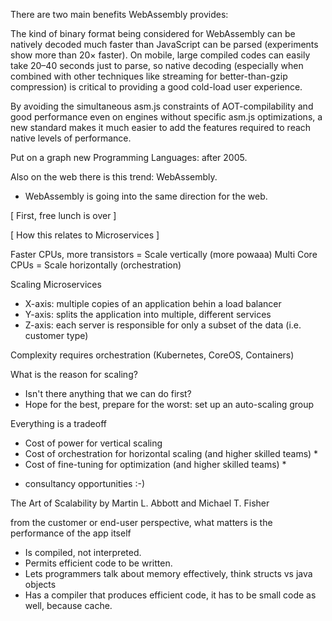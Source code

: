 There are two main benefits WebAssembly provides:

The kind of binary format being considered for WebAssembly can be natively decoded much faster than JavaScript can be parsed (experiments show more than 20× faster). On mobile, large compiled codes can easily take 20–40 seconds just to parse, so native decoding (especially when combined with other techniques like streaming for better-than-gzip compression) is critical to providing a good cold-load user experience.

By avoiding the simultaneous asm.js constraints of AOT-compilability and good performance even on engines without specific asm.js optimizations, a new standard makes it much easier to add the features required to reach native levels of performance.

Put on a graph new Programming Languages: after 2005.

Also on the web there is this trend: WebAssembly.

- WebAssembly is going into the same direction for the web.

[ First, free lunch is over ]

[ How this relates to Microservices ]

Faster CPUs, more transistors = Scale vertically (more powaaa)
Multi Core CPUs = Scale horizontally (orchestration)

Scaling Microservices
- X-axis: multiple copies of an application behin a load balancer
- Y-axis: splits the application into multiple, different services
- Z-axis: each server is responsible for only a subset of the data (i.e. customer type)

Complexity requires orchestration (Kubernetes, CoreOS, Containers)

What is the reason for scaling?
- Isn't there anything that we can do first?
- Hope for the best, prepare for the worst: set up an auto-scaling group

Everything is a tradeoff
- Cost of power for vertical scaling
- Cost of orchestration for horizontal scaling (and higher skilled teams) *
- Cost of fine-tuning for optimization (and higher skilled teams) *

* consultancy opportunities :-)

The Art of Scalability by Martin L. Abbott and Michael T. Fisher 

from the customer or end-user perspective, what matters is the performance of the app itself

- Is compiled, not interpreted.
- Permits efficient code to be written.
- Lets programmers talk about memory effectively, think structs vs java objects
- Has a compiler that produces efficient code, it has to be small code as well, because cache.